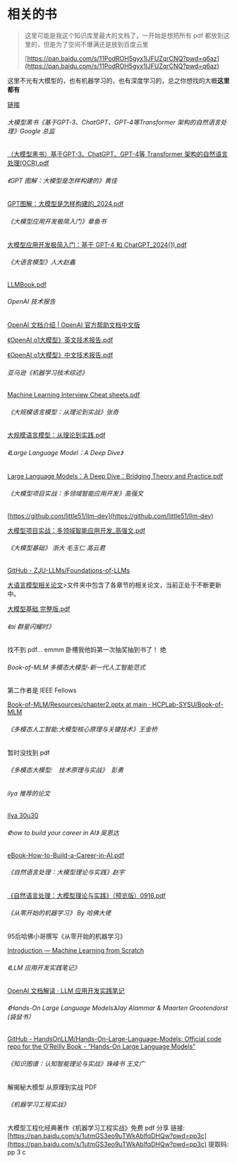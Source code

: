 # 相关的书
> 这里可能是我这个知识库里最大的文档了，一开始是想把所有 pdf 都放到这里的，但是为了空间不爆满还是放到百度云里
> 
> [https://pan.baidu.com/s/11PodROH5gyx1lJFUZqrCNQ?pwd=q6az](https://pan.baidu.com/s/11PodROH5gyx1lJFUZqrCNQ?pwd=q6az)

这里不光有大模型的，也有机器学习的，也有深度学习的，总之你想找的大概**这里都有**

[链接](https://www.yuque.com/lebornyuan/llm/gcvgvfiii0gwyv19)

###### 大模型黑书《基于GPT-3、ChatGPT、GPT-4等Transformer 架构的自然语言处理》Google 总监

[（大模型黑书）基于GPT-3、ChatGPT、GPT-4等 Transformer 架构的自然语言处理(OCR).pdf](https://www.yuque.com/attachments/yuque/0/2024/pdf/42982692/1734943746848-981e8955-71bb-4536-a8f8-11d5a7b77771.pdf)

###### 《GPT 图解：大模型是怎样构建的》黄佳

[GPT图解：大模型是怎样构建的\_2024.pdf](https://www.yuque.com/attachments/yuque/0/2024/pdf/42982692/1734943749193-c5de0268-5523-4a29-a7d8-98723ffdde9a.pdf)

###### 《大模型应用开发极简入门》章鱼书

[大模型应用开发极简入门：基于 GPT-4 和 ChatGPT\_2024(1).pdf](https://www.yuque.com/attachments/yuque/0/2024/pdf/42982692/1734943757332-aedfadb1-e7cc-4404-945d-748ee7e00953.pdf)

###### 《大语言模型》人大赵鑫

[LLMBook.pdf](https://www.yuque.com/attachments/yuque/0/2024/pdf/42982692/1734944645379-4d3b7bec-389f-4628-821c-1a64cd0cd9be.pdf)

###### OpenAI 技术报告

[OpenAI 文档介绍 | OpenAI 官方帮助文档中文版](https://openai.xiniushu.com/)

[《OpenAI o1大模型》英文技术报告.pdf](https://www.yuque.com/attachments/yuque/0/2024/pdf/42982692/1735135637351-ff403301-18f2-4ccd-91e3-f9948057dde5.pdf)

[《OpenAI o1大模型》中文技术报告.pdf](https://www.yuque.com/attachments/yuque/0/2024/pdf/42982692/1735135640950-a5085bf1-f10c-484b-8d42-e60bf94cb273.pdf)

###### 亚马逊《机器学习技术综述》

[Machine Learning Interview Cheat sheets.pdf](https://www.yuque.com/attachments/yuque/0/2024/pdf/42982692/1735179240932-eaedb1f8-293a-45f7-b1de-39176aa6e944.pdf)

###### 《大规模语言模型：从理论到实战》张奇

[大规模语言模型：从理论到实践.pdf](https://www.yuque.com/attachments/yuque/0/2024/pdf/42982692/1735179805321-1079a669-0cdc-4b35-8bcd-6be5c769a6a2.pdf)

###### 《Large Language Model：A Deep Dive》

[Large Language Models：A Deep Dive：Bridging Theory and Practice.pdf](https://www.yuque.com/attachments/yuque/0/2024/pdf/42982692/1735180320575-95722092-5c11-408d-b15d-2284551d386d.pdf)

###### 《大模型项目实战：多领域智能应用开发》高强文

[https://github.com/little51/llm-dev](https://github.com/little51/llm-dev)

[大模型项目实战：多领域智能应用开发\_高强文.pdf](https://www.yuque.com/attachments/yuque/0/2024/pdf/42982692/1735267801995-eac744ea-f2f3-4ea9-97dc-3b6dc31ad8b9.pdf)

###### 《大模型基础》 浙大 毛玉仁 高云君

[GitHub - ZJU-LLMs/Foundations-of-LLMs](https://github.com/ZJU-LLMs/Foundations-of-LLMs)

[大语言模型相关论文](https://github.com/ZJU-LLMs/Foundations-of-LLMs/tree/main/%E5%A4%A7%E6%A8%A1%E5%9E%8B%E7%BB%8F%E5%85%B8%E8%AE%BA%E6%96%87%E5%88%97%E8%A1%A8)\>文件夹中包含了各章节的相关论文，当前正处于不断更新中。

[大模型基础 完整版.pdf](https://www.yuque.com/attachments/yuque/0/2024/pdf/42982692/1735267925808-a5cb7d2c-8df8-45e4-a729-95b36f7ba8d6.pdf)

###### 《ai 群星闪耀时》

找不到 pdf... emmm 卧槽我他妈第一次抽奖抽到书了！ 绝

###### Book-of-MLM 多模态大模型-新一代人工智能范式

第二作者是 IEEE Fellows

[Book-of-MLM/Resources/chapter2.pptx at main · HCPLab-SYSU/Book-of-MLM](https://github.com/HCPLab-SYSU/Book-of-MLM/blob/main/Resources/chapter2.pptx)

###### 《多模态人工智能:大模型核心原理与关键技术》王金桥

暂时没找到 pdf

###### 《多模态大模型:　技术原理与实战》　彭勇

###### ilya 推荐的论文

[Ilya 30u30](https://arc.net/folder/D0472A20-9C20-4D3F-B145-D2865C0A9FEE)

###### 《how to build your career in AI》 吴恩达

[eBook-How-to-Build-a-Career-in-AI.pdf](https://www.yuque.com/attachments/yuque/0/2024/pdf/42982692/1735353293996-77dac238-58cb-476f-837b-08cdf1e2551a.pdf)

###### 《自然语言处理：大模型理论与实践》赵宇

[《自然语言处理：大模型理论与实践》（预览版）0916.pdf](https://www.yuque.com/attachments/yuque/0/2024/pdf/42982692/1735353360341-d1034c07-2759-4569-902a-032ea0f29234.pdf)

###### 《从零开始的机器学习》 By 哈佛大佬

95后哈佛小哥撰写《从零开始的机器学习》

[Introduction — Machine Learning from Scratch](https://dafriedman97.github.io/mlbook/content/introduction.html)

###### 《LLM 应用开发实践笔记》

[OpenAI 文档解读 · LLM 应用开发实践笔记](https://aitutor.liduos.com/01-llm/01-3.html)

###### 《Hands-On Large Language Models》Jay Alammar & Maarten Grootendorst (袋鼠书）

[GitHub - HandsOnLLM/Hands-On-Large-Language-Models: Official code repo for the O’Reilly Book - “Hands-On Large Language Models”](https://github.com/HandsOnLLM/Hands-On-Large-Language-Models)

###### 《知识图谱：认知智能理论与实战》珠峰书 王文广

解揭秘大模型 从原理到实战 PDF

###### 《机器学习工程实战》

大模型工程化经典著作《机器学习工程实战》免费 pdf 分享 链接: [https://pan.baidu.com/s/1utmGS3eo9uTWkAblfqDHQw?pwd=pp3c](https://pan.baidu.com/s/1utmGS3eo9uTWkAblfqDHQw?pwd=pp3c) 提取码: pp 3 c